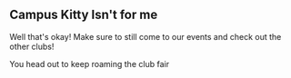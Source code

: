 ## Campus Kitty Isn't for me


Well that's okay! Make sure to still come to our events and check out the other clubs!

You head out to keep roaming the club fair
